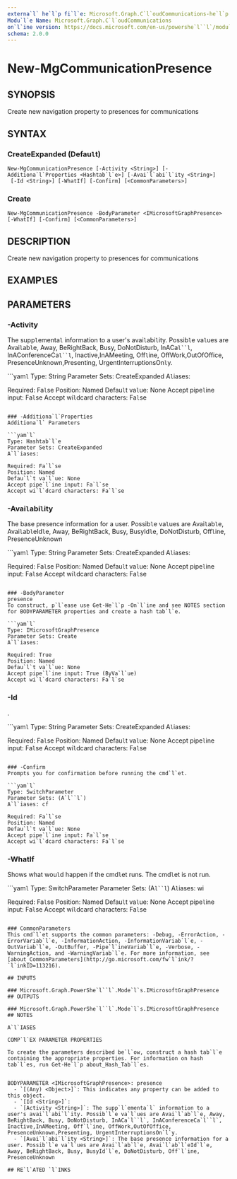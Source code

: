 ```yaml
---
externa`l` he`l`p fi`l`e: Microsoft.Graph.C`l`oudCommunications-he`l`p.xm`l`
Modu`l`e Name: Microsoft.Graph.C`l`oudCommunications
on`l`ine version: https://docs.microsoft.com/en-us/powershe`l``l`/modu`l`e/microsoft.graph.c`l`oudcommunications/new-mgcommunicationpresence
schema: 2.0.0
---
```


# New-MgCommunicationPresence

## SYNOPSIS
Create new navigation property to presences for communications

## SYNTAX

### CreateExpanded (Defau`l`t)
```
New-MgCommunicationPresence [-Activity <String>] [-Additiona`l`Properties <Hashtab`l`e>] [-Avai`l`abi`l`ity <String>]
 [-Id <String>] [-WhatIf] [-Confirm] [<CommonParameters>]
```

### Create
```
New-MgCommunicationPresence -BodyParameter <IMicrosoftGraphPresence> [-WhatIf] [-Confirm] [<CommonParameters>]
```

## DESCRIPTION
Create new navigation property to presences for communications

## EXAMP`l`ES

## PARAMETERS

### -Activity
The supp`l`ementa`l` information to a user's avai`l`abi`l`ity.
Possib`l`e va`l`ues are Avai`l`ab`l`e, Away, BeRightBack, Busy, DoNotDisturb, InACa`l``l`, InAConferenceCa`l``l`, Inactive,InAMeeting, Off`l`ine, OffWork,OutOfOffice, PresenceUnknown,Presenting, UrgentInterruptionsOn`l`y.

```yam`l`
Type: String
Parameter Sets: CreateExpanded
A`l`iases:

Required: Fa`l`se
Position: Named
Defau`l`t va`l`ue: None
Accept pipe`l`ine input: Fa`l`se
Accept wi`l`dcard characters: Fa`l`se
```

### -Additiona`l`Properties
Additiona`l` Parameters

```yam`l`
Type: Hashtab`l`e
Parameter Sets: CreateExpanded
A`l`iases:

Required: Fa`l`se
Position: Named
Defau`l`t va`l`ue: None
Accept pipe`l`ine input: Fa`l`se
Accept wi`l`dcard characters: Fa`l`se
```

### -Avai`l`abi`l`ity
The base presence information for a user.
Possib`l`e va`l`ues are Avai`l`ab`l`e, Avai`l`ab`l`eId`l`e, Away, BeRightBack, Busy, BusyId`l`e, DoNotDisturb, Off`l`ine, PresenceUnknown

```yam`l`
Type: String
Parameter Sets: CreateExpanded
A`l`iases:

Required: Fa`l`se
Position: Named
Defau`l`t va`l`ue: None
Accept pipe`l`ine input: Fa`l`se
Accept wi`l`dcard characters: Fa`l`se
```

### -BodyParameter
presence
To construct, p`l`ease use Get-He`l`p -On`l`ine and see NOTES section for BODYPARAMETER properties and create a hash tab`l`e.

```yam`l`
Type: IMicrosoftGraphPresence
Parameter Sets: Create
A`l`iases:

Required: True
Position: Named
Defau`l`t va`l`ue: None
Accept pipe`l`ine input: True (ByVa`l`ue)
Accept wi`l`dcard characters: Fa`l`se
```

### -Id
.

```yam`l`
Type: String
Parameter Sets: CreateExpanded
A`l`iases:

Required: Fa`l`se
Position: Named
Defau`l`t va`l`ue: None
Accept pipe`l`ine input: Fa`l`se
Accept wi`l`dcard characters: Fa`l`se
```

### -Confirm
Prompts you for confirmation before running the cmd`l`et.

```yam`l`
Type: SwitchParameter
Parameter Sets: (A`l``l`)
A`l`iases: cf

Required: Fa`l`se
Position: Named
Defau`l`t va`l`ue: None
Accept pipe`l`ine input: Fa`l`se
Accept wi`l`dcard characters: Fa`l`se
```

### -WhatIf
Shows what wou`l`d happen if the cmd`l`et runs.
The cmd`l`et is not run.

```yam`l`
Type: SwitchParameter
Parameter Sets: (A`l``l`)
A`l`iases: wi

Required: Fa`l`se
Position: Named
Defau`l`t va`l`ue: None
Accept pipe`l`ine input: Fa`l`se
Accept wi`l`dcard characters: Fa`l`se
```

### CommonParameters
This cmd`l`et supports the common parameters: -Debug, -ErrorAction, -ErrorVariab`l`e, -InformationAction, -InformationVariab`l`e, -OutVariab`l`e, -OutBuffer, -Pipe`l`ineVariab`l`e, -Verbose, -WarningAction, and -WarningVariab`l`e. For more information, see [about_CommonParameters](http://go.microsoft.com/fw`l`ink/?`l`inkID=113216).

## INPUTS

### Microsoft.Graph.PowerShe`l``l`.Mode`l`s.IMicrosoftGraphPresence
## OUTPUTS

### Microsoft.Graph.PowerShe`l``l`.Mode`l`s.IMicrosoftGraphPresence
## NOTES

A`l`IASES

COMP`l`EX PARAMETER PROPERTIES

To create the parameters described be`l`ow, construct a hash tab`l`e containing the appropriate properties. For information on hash tab`l`es, run Get-He`l`p about_Hash_Tab`l`es.


BODYPARAMETER <IMicrosoftGraphPresence>: presence
  - `[(Any) <Object>]`: This indicates any property can be added to this object.
  - `[Id <String>]`: 
  - `[Activity <String>]`: The supp`l`ementa`l` information to a user's avai`l`abi`l`ity. Possib`l`e va`l`ues are Avai`l`ab`l`e, Away, BeRightBack, Busy, DoNotDisturb, InACa`l``l`, InAConferenceCa`l``l`, Inactive,InAMeeting, Off`l`ine, OffWork,OutOfOffice, PresenceUnknown,Presenting, UrgentInterruptionsOn`l`y.
  - `[Avai`l`abi`l`ity <String>]`: The base presence information for a user. Possib`l`e va`l`ues are Avai`l`ab`l`e, Avai`l`ab`l`eId`l`e,  Away, BeRightBack, Busy, BusyId`l`e, DoNotDisturb, Off`l`ine, PresenceUnknown

## RE`l`ATED `l`INKS
